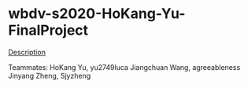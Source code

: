 # wbdv-s2020-HoKang-Yu-FinalProject
[Description](https://docs.google.com/document/d/15MdexRhb_bj57tCSDTYnTVwqin9Y62oLSSEQn9sO9ZE/edit) <br />

Teammates:
HoKang Yu, yu2749luca
Jiangchuan Wang,  agreeableness
Jinyang Zheng, Sjyzheng
